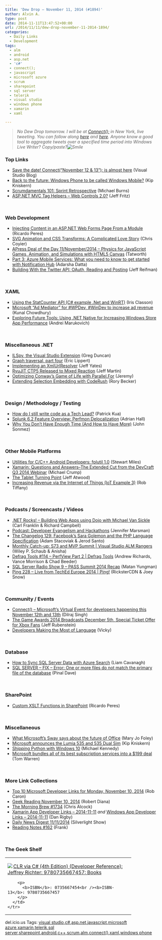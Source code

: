 ```yaml
---
title: 'Dew Drop – November 11, 2014 (#1894)'
author: Alvin A.
type: post
date: 2014-11-11T13:47:52+00:00
url: /2014/11/11/dew-drop-november-11-2014-1894/
categories:
  - Daily Links
  - Development
tags:
  - alm
  - android
  - asp.net
  - 'c#'
  - connect();
  - javascript
  - microsoft azure
  - scrum
  - sharepoint
  - sql server
  - telerik
  - visual studio
  - windows phone
  - xamarin
  - xaml

---
```

> _No Dew Drop tomorrow. I will be at_ <a href="http://www.visualstudio.com/en-us/connect-event-vs" target="_blank"><em>Connect();</em></a> _in New York, live tweeting. You can follow along_ <a href="https://twitter.com/alvinashcraft" target="_blank"><em>here</em></a> _and_ <a href="https://twitter.com/search?q=%23vsconnect" target="_blank"><em>here</em></a>_. Anyone know a good tool to aggregate tweets over a specified time period into Windows Live Writer? Copy/paste?<img decoding="async" class="wlEmoticon wlEmoticon-smile" style="border-top-style: none; border-bottom-style: none; border-right-style: none; border-left-style: none" alt="Smile" src="/wp-content/uploads/2014/11/wlEmoticon-smile.png" />_ 

### <a name="top"></a>Top Links

  * <a href="http://blogs.msdn.com/b/visualstudio/archive/2014/11/10/save-the-date-connect-november-12-amp-13-is-almost-here.aspx" target="_blank">Save the date! Connect(“November 12 & 13”); is almost here</a> (Visual Studio Blog)
  * <a href="http://feedproxy.google.com/~r/liveside/~3/0sl3xtm95W8/" target="_blank">Back to the future: Windows Phone to be called Windows Mobile?</a> (Kip Kniskern)
  * <a href="http://scrumblogmillionaire.com/2014/11/10/scrumdamentals-101-sprint-retrospective/" target="_blank">Scrumdamentals 101: Sprint Retrospective</a> (Michael Burns)
  * <a href="http://www.jeffreyfritz.com/2014/11/asp-net-mvc-tag-helpers-web-controls-2-0/" target="_blank">ASP.NET MVC Tag Helpers – Web Controls 2.0?</a> (Jeff Fritz)

&nbsp;

### <a name="web"></a>Web Development

  * <a href="http://weblogs.asp.net:80/ricardoperes/injecting-content-in-an-asp-net-web-forms-page-from-a-module" target="_blank">Injecting Content in an ASP.NET Web Forms Page From a Module</a> (Ricardo Peres)
  * <a href="http://css-tricks.com/svg-animation-on-css-transforms/" target="_blank">SVG Animation and CSS Transforms: A Complicated Love Story</a> (Chris Coyier)
  * <a href="http://feedproxy.google.com/~r/geekswithblogs/~3/j3GzQLp-LR0/apress-deal-of-the-day-11november2014---physics-for-javascript.aspx" target="_blank">APress Deal of the Day 11/November/2014 &#8211; Physics for JavaScript Games, Animation, and Simulations with HTML5 Canvas</a> (Tatworth)
  * <a href="http://feedproxy.google.com/~r/CanDevs/~3/dIGpWbErfHY/part-3-azure-mobile-services-what-you-need-to-know-to-get-started-with-notification-hub.aspx" target="_blank">Part 3: Azure Mobile Services: What you need to know to get started with Notification Hub</a> (Adarsha Datta)
  * <a href="http://code.tutsplus.com/tutorials/building-with-the-twitter-api-oauth-reading-and-posting--cms-22193" target="_blank">Building With the Twitter API: OAuth, Reading and Posting</a> (Jeff Reifman)

&nbsp;

### <a name="silverlight"></a>XAML

  * <a href="http://irisclasson.com/2014/11/10/using-the-statcounter-api-c-example-net-and-winrt/" target="_blank">Using the StatCounter API (C# example .Net and WinRT)</a> (Iris Classon)
  * <a href="http://feedproxy.google.com/~r/kunal2383/~3/iEtsrTQgYNY/microsoft-ad-mediator.html" target="_blank">Microsoft “Ad Mediator” for #WPDev, #WinDev to increase ad revenue</a> (Kunal Chowdhury)
  * <a href="http://feedproxy.google.com/~r/CanDevs/~3/i1PTHxcnmyM/exploring-future-tools-using-net-native-for-increasing-windows-store-app-performance.aspx" target="_blank">Exploring Future Tools: Using .NET Native for Increasing Windows Store App Performance</a> (Andrei Marukovich)

&nbsp;

### <a name="dotnet"></a>Miscellaneous .NET

  * <a href="http://channel9.msdn.com/coding4fun/blog/ILSpy-the-Visual-Studio-Extension" target="_blank">ILSpy, the Visual Studio Extension</a> (Greg Duncan)
  * <a href="http://ericlippert.com/2014/11/10/graph-traversal-part-four/" target="_blank">Graph traversal, part four</a> (Eric Lippert)
  * <a href="http://feedproxy.google.com/~r/SomewhatAbstract/~3/Zoedv4B3qSU/" target="_blank">Implementing an XmlUrlResolver</a> (Jeff Yates)
  * <a href="http://www.infoq.com/news/2014/11/RyuJIT-CTP5?utm_campaign=infoq_content&utm_source=infoq&utm_medium=feed&utm_term=global" target="_blank">RyuJIT CTP5 Released to Mixed Reaction</a> (Jeff Martin)
  * <a href="http://jeremybytes.blogspot.com/2014/11/optimizing-conways-game-of-life-with.html" target="_blank">Optimizing Conway&#8217;s Game of Life with Parallel.For</a> (Jeremy)
  * <a href="https://community.devexpress.com:443/blogs/rorybecker/archive/2014/11/10/extending-selection-embedding-with-coderush.aspx" target="_blank">Extending Selection Embedding with CodeRush</a> (Rory Becker)

&nbsp;

### <a name="design"></a>Design / Methodology / Testing

  * <a href="https://www.thekua.com/atwork/2014/11/how-do-i-still-write-code-as-a-tech-lead/" target="_blank">How do I still write code as a Tech Lead?</a> (Patrick Kua)
  * <a href="http://blogs.splunk.com/2014/11/10/splunk-6-2-feature-overview-perfmon-delocalization/" target="_blank">Splunk 6.2 Feature Overview: Perfmon Delocalization</a> (Adrian Hall)
  * <a href="http://simpleprogrammer.com/2014/11/10/dont-enough-time/" target="_blank">Why You Don’t Have Enough Time (And How to Have More)</a> (John Sonmez)

&nbsp;

### <a name="mobile"></a>Other Mobile Platforms

  * <a href="http://feedproxy.google.com/~r/blogspot/hsDu/~3/dMa-glvuUqA/utilities-for-cc-android-developers.html" target="_blank">Utilities for C/C++ Android Developers: fplutil 1.0</a> (Stewart Miles)
  * <a href="http://feedproxy.google.com/~r/Telerik/~3/OsKrSj8Dinc/xamarin-questions-and-answers-the-extended-cut-from-the-devcraft-q3-2014-webinar" target="_blank">Xamarin: Questions and Answers–The Extended Cut from the DevCraft Q3 2014 Webinar</a> (Michael Crump)
  * <a href="http://blog.codinghorror.com/the-tablet-turning-point/" target="_blank">The Tablet Turning Point</a> (Jeff Atwood)
  * <a href="http://robtiffany.com/increasing-revenue-via-internet-things-iot-example-3/" target="_blank">Increasing Revenue via the Internet of Things (IoT Example 3)</a> (Rob Tiffany)

&nbsp;

### <a name="podcasts"></a>Podcasts / Screencasts / Videos

  * <a href="http://www.dotnetrocks.com/default.aspx?ShowNum=1059" target="_blank">.NET Rocks! &#8211; Building Web Apps using Dojo with Michael Van Sickle</a> (Carl Franklin & Richard Campbell)
  * <a href="http://feedproxy.google.com/~r/JenniferMarsman/~3/Z0yeOToCjZM/podcast-developer-evangelism-and-hackathons.aspx" target="_blank">Podcast: Developer Evangelism and Hackathons</a> (Jennifer Marsman)
  * <a href="http://5by5.tv/changelog/129" target="_blank">The Changelog 129: Facebook&#8217;s Sara Golemon and the PHP Language Specification</a> (Adam Stacoviak & Jerod Santo)
  * <a href="http://channel9.msdn.com/Series/Visual-Studio-ALMRangers/Monthly-Catch-up-S73-and-MVP-Summit" target="_blank">Monthly Catch-up: S73 and MVP Summit | Visual Studio ALM Rangers</a> (Wiley P. Schaub & Anisha)
  * <a href="http://channel9.msdn.com/Shows/Defrag-Tools/Defrag-Tools-114-PerfView-Part-2" target="_blank">Defrag Tools #114 &#8211; PerfView Part 2 | Defrag Tools</a> (Andrew Richards, Vance Morrison & Chad Beeder)
  * <a href="http://www.sqlserverradio.com/show9/" target="_blank">SQL Server Radio Show 9 – PASS Summit 2014 Recap</a> (Matan Yungman)
  * <a href="http://channel9.msdn.com/Shows/PingShow/Ping-228-Live-from-TechEd-Europe-2014" target="_blank">Ping 228 &#8211; Live from TechEd Europe 2014 | Ping!</a> (RicksterCDN & Joey Snow)

&nbsp;

### <a name="events"></a>Community / Events

  * <a href="http://feedproxy.google.com/~r/winbetadotorg/~3/YHs76OrqiV4/connect-microsofts-virtual-event-developers-happening-november-12th-and-13th" target="_blank">Connect() &#8211; Microsoft&#8217;s Virtual Event for developers happening this November 12th and 13th</a> (Dilraj Singh)
  * <a href="http://feedproxy.google.com/~r/MajorNelson/~3/XVDFde3m-MM/" target="_blank">The Game Awards 2014 Broadcasts December 5th, Special Ticket Offer for Xbox Fans</a> (Jeff Rubenstein)
  * <a href="http://blog.ncover.com/developers-making-language/" target="_blank">Developers Making the Most of Language</a> (Vicky)

&nbsp;

### <a name="sql"></a>Database

  * <a href="http://azure.microsoft.com/blog/2014/11/10/how-to-sync-sql-server-data-with-azure-search/" target="_blank">How to Sync SQL Server Data with Azure Search</a> (Liam Cavanagh)
  * <a href="http://blog.sqlauthority.com/2014/11/11/sql-server-fix-error-one-or-more-files-do-not-match-the-primary-file-of-the-database/" target="_blank">SQL SERVER – FIX – Error: One or more files do not match the primary file of the database</a> (Pinal Dave)

&nbsp;

### <a name="sp"></a>SharePoint

  * <a href="http://weblogs.asp.net:80/ricardoperes/custom-xslt-functions-in-sharepoint" target="_blank">Custom XSLT Functions in SharePoint</a> (Ricardo Peres)

&nbsp;

### <a name="misc"></a>Miscellaneous

  * <a href="http://www.zdnet.com/what-microsofts-sway-says-about-the-future-of-office-7000035625/#ftag=RSS0966a21" target="_blank">What Microsoft&#8217;s Sway says about the future of Office</a> (Mary Jo Foley)
  * <a href="http://feedproxy.google.com/~r/liveside/~3/ac2JADcm4ME/" target="_blank">Microsoft announces the Lumia 535 and 535 Dual Sim</a> (Kip Kniskern)
  * <a href="http://blog.michaelckennedy.net/2014/11/10/shipping-python-with-windows-10/" target="_blank">Shipping Python with Windows 10</a> (Michael Kennedy)
  * <a href="http://www.theverge.com/2014/11/11/7192519/microsoft-work-play-bundle-subscription-services" target="_blank">Microsoft bundles all of its best subscription services into a $199 deal</a> (Tom Warren)

&nbsp;

### <a name="links"></a>More Link Collections

  * <a href="http://blogs.msdn.com/b/robcaron/archive/2014/11/10/top-10-microsoft-developer-links-for-monday-november-10-2014.aspx" target="_blank">Top 10 Microsoft Developer Links for Monday, November 10, 2014</a> (Rob Caron)
  * <a href="http://feeds.regulargeek.com/~r/RegularGeek/~3/HSKPLZchsyc/" target="_blank">Geek Reading November 10, 2014</a> (Robert Diana)
  * <a href="http://feedproxy.google.com/~r/ReflectivePerspective/~3/2sKeM6ZQH0E/" target="_blank">The Morning Brew #1734</a> (Chris Alcock)
  * <a href="http://xamarinappdev.com/2014/11/xamarin-app-developer-links-2014-11-11/" target="_blank">Xamarin App Developer Links &#8211; 2014-11-11</a> _and_ <a href="http://windowsappdev.com/2014/11/windows-app-developer-links-2014-11-11/" target="_blank">Windows App Developer Links &#8211; 2014-11-11</a> (Dan Rigby)
  * <a href="http://feedproxy.google.com/~r/silverlightshow/~3/G73wD3b8DBM/Daily-News-Digest-11-11-2014.aspx" target="_blank">Daily News Digest 11/11/2014</a> (Silverlight Show)
  * <a href="http://www.frankysnotes.com/2014/11/reading-notes-162.html" target="_blank">Reading Notes #162</a> (Frank)

&nbsp;

### <a name="shelf"></a>The Geek Shelf

<div id="scid:7dc1bd33-94bd-46fd-a20b-0131235bcd47:09edd1ff-3c8c-4fd5-af23-9970184f36c6" class="wlWriterEditableSmartContent" style="float: none; padding-bottom: 0px; padding-top: 0px; padding-left: 0px; margin: 0px; display: inline; padding-right: 0px">
  <table cellspacing="0" cellpadding="2" width="400" border="0" unselectable="on">
    <tr>
      <td valign="top" width="400">
        <p>
          <a title="CLR via C# (4th Edition) (Developer Reference): Jeffrey Richter: 9780735667457: Books" href="http://www.amazon.com/exec/obidos/ASIN/0735667454/alvinashcraft-20"><img data-recalc-dims="1" decoding="async" src="https://i0.wp.com/images.amazon.com/images/P/0735667454.01.MZZZZZZZ.jpg?w=660" border="0" align="left" style="float:left" />CLR via C# (4th Edition) (Developer Reference): Jeffrey Richter: 9780735667457: Books</a>
        </p>
        
        <p>
          <b>ISBN</b>: 0735667454<br /><b>ISBN-13</b>: 9780735667457
        </p>
      </td>
    </tr>
  </table>
</div>

<div id="scid:0767317B-992E-4b12-91E0-4F059A8CECA8:ed52f5cb-6a59-4e11-80a8-95eb8bd29f58" class="wlWriterEditableSmartContent" style="float: none; padding-bottom: 0px; padding-top: 0px; padding-left: 0px; margin: 0px; display: inline; padding-right: 0px">
  del.icio.us Tags: <a href="http://del.icio.us/popular/visual+studio" rel="tag">visual studio</a>,<a href="http://del.icio.us/popular/c%23" rel="tag">c#</a>,<a href="http://del.icio.us/popular/asp.net" rel="tag">asp.net</a>,<a href="http://del.icio.us/popular/javascript" rel="tag">javascript</a>,<a href="http://del.icio.us/popular/microsoft+azure" rel="tag">microsoft azure</a>,<a href="http://del.icio.us/popular/xamarin" rel="tag">xamarin</a>,<a href="http://del.icio.us/popular/telerik" rel="tag">telerik</a>,<a href="http://del.icio.us/popular/sql+server" rel="tag">sql server</a>,<a href="http://del.icio.us/popular/sharepoint" rel="tag">sharepoint</a>,<a href="http://del.icio.us/popular/android" rel="tag">android</a>,<a href="http://del.icio.us/popular/c%2b%2b" rel="tag">c++</a>,<a href="http://del.icio.us/popular/scrum" rel="tag">scrum</a>,<a href="http://del.icio.us/popular/alm" rel="tag">alm</a>,<a href="http://del.icio.us/popular/connect()" rel="tag">connect()</a>,<a href="http://del.icio.us/popular/xaml" rel="tag">xaml</a>,<a href="http://del.icio.us/popular/windows+phone" rel="tag">windows phone</a>
</div>